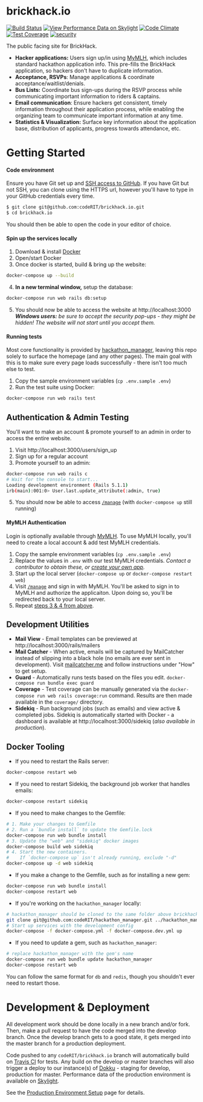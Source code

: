 # brickhack.io

[![Build Status](https://travis-ci.org/codeRIT/brickhack.io.svg?branch=develop)](https://travis-ci.org/codeRIT/brickhack.io)
[![View Performance Data on Skylight](https://badges.skylight.io/status/qJBgRrLwFH2L.svg)](https://oss.skylight.io/app/applications/qJBgRrLwFH2L)
[![Code Climate](https://codeclimate.com/github/codeRIT/brickhack.io/badges/gpa.svg)](https://codeclimate.com/github/codeRIT/brickhack.io)
[![Test Coverage](https://codeclimate.com/github/codeRIT/brickhack.io/badges/coverage.svg)](https://codeclimate.com/github/codeRIT/brickhack.io/coverage)
[![security](https://hakiri.io/github/codeRIT/brickhack.io/develop.svg)](https://hakiri.io/github/codeRIT/brickhack.io/develop)

The public facing site for BrickHack.

* **Hacker applications:** Users sign up/in using [MyMLH](https://my.mlh.io/), which includes standard hackathon application info. This pre-fills the BrickHack application, so hackers don't have to duplicate information.
* **Acceptance, RSVPs**: Manage applications & coordinate acceptance/waitlist/denials.
* **Bus Lists:** Coordinate bus sign-ups during the RSVP process while communicating important information to riders & captains.
* **Email communication**: Ensure hackers get consistent, timely information throughout their application process, while enabling the organizing team to communicate important information at any time.
* **Statistics & Visualization:** Surface key information about the application base, distribution of applicants, progress towards attendance, etc.

# Getting Started

#### Code environment

Ensure you have Git set up and [SSH access to GitHub](https://help.github.com/articles/connecting-to-github-with-ssh/). If you have Git but not SSH, you can clone using the HTTPS url, however you'll have to type in your GitHub credentials every time.

```bash
$ git clone git@github.com:codeRIT/brickhack.io.git
$ cd brickhack.io
```

You should then be able to open the code in your editor of choice.

#### Spin up the services locally

1. Download & install [Docker](https://www.docker.com/community-edition#/download)
2. Open/start Docker
3. Once docker is started, build & bring up the website:
```bash
docker-compose up --build
```
4. **In a new terminal window,** setup the database:
```bash
docker-compose run web rails db:setup
```
5. You should now be able to access the website at http://localhost:3000
_**Windows users:** be sure to accept the security pop-ups - they might be hidden! The website will not start until you accept them._

#### Running tests

Most core functionality is provided by [hackathon_manager](https://github.com/codeRIT/hackathon_manager), leaving this repo solely to surface the homepage (and any other pages). The main goal with this is to make sure every page loads successfully - there isn't too much else to test.

1. Copy the sample environment variables (`cp .env.sample .env`)
2. Run the test suite using Docker:
```bash
docker-compose run web rails test
```

## Authentication & Admin Testing

You'll want to make an account & promote yourself to an admin in order to access the entire website.

1. Visit http://localhost:3000/users/sign_up
2. Sign up for a regular account
3. Promote yourself to an admin:
```bash
docker-compose run web rails c
# Wait for the console to start...
Loading development environment (Rails 5.1.1)
irb(main):001:0> User.last.update_attribute(:admin, true)
```
5. You should now be able to access [`/manage`](http://localhost:3000/manage) (with `docker-compose up` still running)

#### MyMLH Authentication

Login is optionally available through [MyMLH](https://my.mlh.io). To use MyMLH locally, you'll need to create a local account & add test MyMLH credentials.

1. Copy the sample environment variables (`cp .env.sample .env`)
2. Replace the values in `.env` with our test MyMLH credentials. *Contact a contributor to obtain these, or [create your own app](https://my.mlh.io/docs).*
2. Start up the local server (`docker-compose up` or `docker-compose restart web`)
3. Visit [`/manage`](https://localhost:3000/manage) and sign in with MyMLH. You'll be asked to sign in to MyMLH and authorize the applicaiton. Upon doing so, you'll be redirected back to your local server.
4. Repeat [steps 3 & 4 from above](#authenticaiton-admin-testing).

## Development Utilities

* **Mail View** - Email templates can be previewed at http://localhost:3000/rails/mailers
* **Mail Catcher** - When active, emails will be captured by MailCatcher instead of slipping into a black hole (no emails are ever sent in development). Visit [mailcatcher.me](http://mailcatcher.me/) and follow instructions under "How" to get setup.
* **Guard** - Automatically runs tests based on the files you edit. `docker-compose run bundle exec guard`
* **Coverage** - Test coverage can be manually generated via the `docker-compose run web rails coverage:run` command. Results are then made available in the `coverage/` directory.
* **Sidekiq** - Run background jobs (such as emails) and view active & completed jobs. Sidekiq is automatically started with Docker - a dashboard is available at http://localhost:3000/sidekiq (*also available in production*).

## Docker Tooling

* If you need to restart the Rails server:
```bash
docker-compose restart web
```
* If you need to restart Sidekiq, the background job worker that handles emails:
```bash
docker-compose restart sidekiq
```
* If you need to make changes to the Gemfile:
```bash
# 1. Make your changes to Gemfile
# 2. Run a `bundle install` to update the Gemfile.lock
docker-compose run web bundle install
# 3. Update the "web" and "sidekiq" docker images
docker-compose build web sidekiq
# 4. Start the new containers.
#    If `docker-compose up` isn't already running, exclude "-d"
docker-compose up -d web sidekiq
```
* If you make a change to the Gemfile, such as for installing a new gem:
```bash
docker-compose run web bundle install
docker-compose restart web
```
* If you're working on the `hackathon_manager` locally:
```bash
# hackathon_manager should be cloned to the same folder above brickhack.io
git clone git@github.com:codeRIT/hackathon_manager.git ../hackathon_manager
# Start up services with the development config
docker-compose -f docker-compose.yml -f docker-compose.dev.yml up
```
* If you need to update a gem, such as `hackathon_manager`:
```bash
# replace hackathon_manager with the gem's name
docker-compose run web bundle update hackathon_manager
docker-compose restart web
```

You can follow the same format for `db` and `redis`, though you shouldn't ever need to restart those.

# Development & Deployment

All development work should be done locally in a new branch and/or fork. Then, make a pull request to have the code merged into the develop branch. Once the develop branch gets to a good state, it gets merged into the master branch for a production deployment.

Code pushed to any `codeRIT/brickhack.io` branch will automatically build on [Travis CI](https://travis-ci.org/codeRIT/brickhack.io) for tests. Any build on the develop or master branches will also trigger a deploy to our instance(s) of [Dokku](https://github.com/progrium/dokku) - staging for develop, production for master. Performance data of the production environment is available on [Skylight](https://oss.skylight.io/app/applications/qJBgRrLwFH2L).

See the [Production Environment Setup](https://github.com/codeRIT/brickhack.io/wiki/Production-Environment-Setup) page for details.
